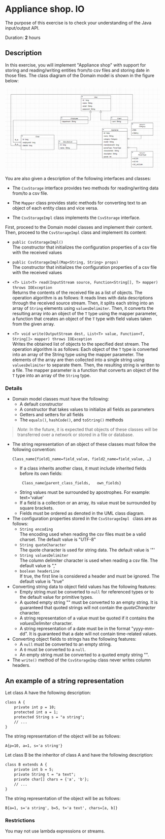 # Appliance shop. IO

The purpose of this exercise is to check your understanding of the Java input/output API.

Duration: **2** hours

## Description

In this exercise, you will implement "Appliance shop" with support for storing and reading/writing entities from/to csv files and storing date in those files. 
The class diagram of the Domain model is shown in the figure below:

![img.png](img.png)

You are also given a description of the following interfaces and classes:  
  * The `CsvStorage` interface provides two methods for reading/writing data from/to a csv file.  

  * The `Mapper` class provides static methods for converting text to an object of each entity class and vice versa.  

  * The `CsvStorageImpl` class implements the `CsvStorage` interface.  

First, proceed to the Domain model classes and implement their content.  
Then, proceed to the `CsvStorageImpl` class and implement its content:  

* `public CsvStorageImpl()`  
The constructor that initializes the configuration properties of a csv file with the received values  

* `public CsvStorageImpl(Map<String, String> props)`  
The constructor that initializes the configuration properties of a csv file with the received values

* `<T> List<T> read(InputStream source, Function<String[], T> mapper) throws IOException`  
Returns the contents of the received file as a list of objects. The operation algorithm is as follows: It reads lines with data descriptions through the received source stream. Then, it splits each string into an array of `String` elements using `valuesDelimiter`. Then, it converts the resulting array into an object of the `T` type using the mapper parameter, a function that creates an object of the `T` type with field values taken from the given array.  

* `<T> void write(OutputStream dest, List<T> value, Function<T, String[]> mapper) throws IOException`  
Writes the obtained list of objects to the specified dest stream. The operation algorithm is as follows: Each object of the `T` type is converted into an array of the String type using the mapper parameter. The elements of the array are then collected into a single string using `valuesDelimiter` to separate them. Then, the resulting string is written to a file. The mapper parameter is a function that converts an object of the `T` type into an array of the `String` type.  

### Details
* Domain model classes must have the following:
  -	A default constructor
  -	A constructor that takes values to initialize all fields as parameters
  -	Getters and setters for all fields
  -	The `equals()`, `hashCode()`, and `toString()` methods 

> _Note_: In the future, it is expected that objects of these classes will be transferred over a network or stored in a file or database.  

* The string representation of an object of these classes must follow the following convention:
    ``` 
    Class_name{field1_name=field_value, field2_name=field_value, …}
    ```
     -	If a class inherits another class, it must include inherited fields before its own fields:  
        ```
         Class_name{parent_class_fields,   own_fields}
        ```
    -	String values must be surrounded by apostrophes. For example: text='value'  
    -	If a field is a collection or an array, its value must be surrounded by square brackets.
    -	Fields must be ordered as denoted in the UML class diagram.  
* The configuration properties stored in the `CsvStorageImpl ` class are as follows:
  -	`String encoding`  
The encoding used when reading the csv files must be a valid charset. The default value is "UTF-8"
  -	`String quoteCharacter`  
The quote character is used for string data. The default value is '"'
  -	`String valuesDelimiter`  
The column delimiter character is used when reading a csv file. The default value is ","
  -	`boolean headerLine`  
If true, the first line is considered a header and must be ignored. The default value is "true"
* Converting string data to object field values has the following features:
  -	Empty string must be converted to `null` for referenced types or to the default value for primitive types.  
  -	A quoted empty string "" must be converted to an empty string. It is guaranteed that quoted strings will not contain the _quoteCharacter_ character.  
  -	A string representation of a value must be quoted if it contains the _valuesDelimiter_ character.
  -	A string representation of a date must be in the format "yyyy-mm-dd". It is guaranteed that a date will not contain time-related values.
* Converting object fields to strings has the following features:
  -	A `null` must be converted to an empty string.
  - A `0` must be converted to a `null`.
  -	An empty string must be converted to a quoted empty string "".
* The `write()` method of the `CsvStorageImp` class never writes column headers.

## An example of a string representation


Let class A have the following description:
```
class A {
    private int p = 10;
    protected int a = 1;
    protected String s = "a string";
    // ...
}
```
The string representation of the object will be as follows:
```
A{p=10, a=1, s='a string'}
```
Let class B be the inheritor of class A and have the following description:
```
class B extends A {
    private int b = 5;
    private String t = "a text";
    private char[] chars = {'a', 'b'};
    // ...
}
```
The string representation of the object will be as follows:
```
B{a=1, s='a string', b=5, t='a text', chars=[a, b]}
```
### Restrictions


You may not use lambda expressions or streams.

